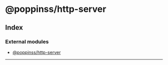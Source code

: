 
#  @poppinss/http-server

## Index

### External modules

* [@poppinss/http-server](modules/_poppinss_http_server.md)

---

